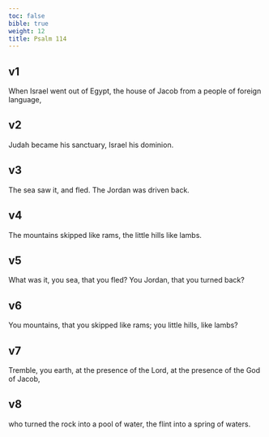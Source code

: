 ```yaml
---
toc: false
bible: true
weight: 12
title: Psalm 114
---
```




## v1 
When Israel went out of Egypt, the house of Jacob from a people of foreign language, 

## v2 
Judah became his sanctuary, Israel his dominion. 

## v3 
The sea saw it, and fled. The Jordan was driven back. 

## v4 
The mountains skipped like rams, the little hills like lambs. 

## v5 
What was it, you sea, that you fled? You Jordan, that you turned back? 

## v6 
You mountains, that you skipped like rams; you little hills, like lambs? 

## v7 
Tremble, you earth, at the presence of the Lord, at the presence of the God of Jacob, 

## v8 
who turned the rock into a pool of water, the flint into a spring of waters.
